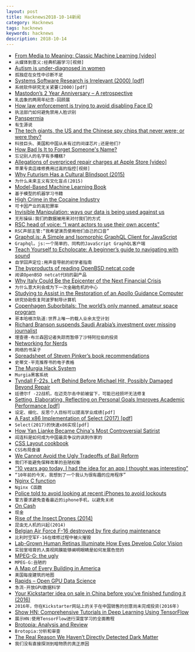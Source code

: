 ```yaml
---
layout: post
title: Hacknews2018-10-14新闻
category: Hacknews
tags: hacknews
keywords: hacknews
description: 2018-10-14
---
```




- [From Media to Meaning: Classic Machine Learning [video]](https://www.youtube.com/watch?v=EuIGyfp7p-E)
- `从媒体到意义:经典机器学习[视频]`
- [Autism is under-diagnosed in women](https://www.bbc.co.uk/news/resources/idt-sh/women_late_diagnosis_autism)
- `孤独症在女性中诊断不足`
- [Systems Software Research is Irrelevant (2000) [pdf]](http://doc.cat-v.org/bell_labs/utah2000/utah2000.pdf)
- `系统软件研究无关紧要(2000)[pdf]`
- [Mastodon’s 2 Year Anniversary – A retrospective](https://blog.joinmastodon.org/2018/10/mastodons-2-year-anniversary/)
- `乳齿象的两周年纪念-回顾展`
- [How law enforcement is trying to avoid disabling Face ID](https://9to5mac.com/2018/10/13/cops-disable-face-id/)
- `执法部门如何避免禁用人脸识别`
- [Panspermia](https://en.wikipedia.org/wiki/Panspermia)
- `有生源说`
- [The tech giants, the US and the Chinese spy chips that never were; or were they?](https://www.theguardian.com/commentisfree/2018/oct/13/tech-giants-us-chinese-spy-chips-bloomberg-supermicro-amazon-apple)
- `科技巨头、美国和中国从未有过的间谍芯片;还是他们?`
- [How Bad Is It to Forget Someone&#39;s Name?](https://www.theatlantic.com/health/archive/2018/10/im-sorry-whats-your-name-again/572614/?single_page=true)
- `忘记别人的名字有多糟糕?`
- [Allegations of overpriced repair charges at Apple Store [video]](https://www.youtube.com/watch?v=_XneTBhRPYk)
- `苹果专卖店维修费用过高的指控[视频]`
- [Why Futurism Has a Cultural Blindspot (2015)](http://nautil.us/issue/65/in-plain-sight/why-futurism-has-a-cultural-blindspot-rp)
- `为什么未来主义有文化盲点(2015)`
- [Model-Based Machine Learning Book](http://mbmlbook.com/)
- `基于模型的机器学习书籍`
- [High Crime in the Cocaine Industry](https://meanjin.com.au/essays/high-crime-in-the-cocaine-industry/)
- `可卡因产业的高犯罪率`
- [Invisible Manipulation: ways our data is being used against us](https://privacyinternational.org/feature/1064/invisible-manipulation-10-ways-our-data-being-used-against-us)
- `无形操纵:我们的数据被用来对付我们的方式`
- [RSC head of voice: “I want actors to use their own accents”](https://www.thestage.co.uk/features/interviews/2018/rsc-head-voice-kate-godfrey-want-actors-use-accents-just-needs-clear/)
- `RSC声部主管:“我希望演员使用他们自己的口音”`
- [Graphql.js: A Simple and Isomorphic GraphQL Client for JavaScript](https://github.com/f/graphql.js/)
- `Graphql。js:一个简单的、同构的JavaScript GraphQL客户端`
- [Teach Yourself to Echolocate: A beginner’s guide to navigating with sound](https://www.atlasobscura.com/articles/how-to-echolocate)
- `自学回声定位:用声音导航的初学者指南`
- [The byproducts of reading OpenBSD netcat code](https://nanxiao.me/en/the-byproducts-of-reading-openbsd-netcat-code/)
- `阅读OpenBSD netcat代码的副产品`
- [Why Italy Could Be the Epicenter of the Next Financial Crisis](https://www.nytimes.com/2018/10/12/business/italy-debt-crisis-eu-brussels.html)
- `为什么意大利会成为下一次金融危机的中心`
- [Studying to Assist in the Restoration of an Apollo Guidance Computer](https://rescue1130.blogspot.com/2018/10/studying-to-assist-in-restoration-of.html)
- `研究协助恢复阿波罗制导计算机`
- [Copenhagen Suborbitals: The world’s only manned, amateur space program](https://copenhagensuborbitals.com/about-us/)
- `哥本哈根次轨道:世界上唯一的载人业余太空计划`
- [Richard Branson suspends Saudi Arabia’s investment over missing journalist](https://www.theverge.com/2018/10/13/17967954/virgin-galactic-richard-branson-saudi-arabia-jamal-khashoggi)
- `理查德·布兰森因记者失踪而暂停了沙特阿拉伯的投资`
- [Networking for Nerds](http://benjaminreinhardt.com/networking-for-nerds/)
- `网络的书呆子`
- [Spreadsheet of Steven Pinker’s book recommendations](https://docs.google.com/spreadsheets/d/e/2PACX-1vQDca1iI1GgcMwBl65XRvJaAnZOv6sCjmAamy_7cioVMV4U_VnBksgZrIKTe5P4aneEXtion1ZA7iPe/pubhtml#)
- `史蒂文·平克推荐书的电子表格`
- [The Murgia Hack System](http://mhsys.org/notes/)
- `Murgia黑客系统`
- [Tyndall F-22s, Left Behind Before Michael Hit, Possibly Damaged Beyond Repair](http://www.airforcemag.com/Features/Pages/2018/October%202018/Tyndall-F-22s-Left-Behind-Before-Michael-Hit-Possibly-Damaged-Beyond-Repair.aspx)
- `廷德尔f -22战机，在迈克尔击中前被留下，可能已经损坏无法修复`
- [Setting, Elaborating, Reflecting on Personal Goals Improves Academic Performance [pdf]](http://individual.utoronto.ca/jacobhirsh/publications/GoalSettingJAP2010.pdf)
- `设定、细化、反思个人目标可以提高学业成绩[pdf]`
- [A Fast x86 Implementation of Select (2017) [pdf]](https://arxiv.org/abs/1706.00990)
- `Select(2017)的快速x86实现[pdf]`
- [How Yan Lianke Became China&#39;s Most Controversial Satirist](https://www.newyorker.com/magazine/2018/10/15/yan-liankes-forbidden-satires-of-china)
- `阎连科是如何成为中国最具争议的讽刺作家的`
- [CSS Layout cookbook](https://developer.mozilla.org/en-US/docs/Web/CSS/Layout_cookbook)
- `CSS布局食谱`
- [We Cannot Avoid the Ugly Tradeoffs of Bail Reform](https://marginalrevolution.com/marginalrevolution/2018/10/happens-bail-reform-meets-reality.html)
- `我们不能避免保释改革的丑陋权衡`
- [“10 years ago today, I had the idea for an app I thought was interesting”](https://threadreaderapp.com/thread/1050990035892199424.html)
- `“10年前的今天，我想到了一个我认为很有趣的应用程序”`
- [Nginx C function](https://nginx-c-function.github.io)
- `Nginx C函数`
- [Police told to avoid looking at recent iPhones to avoid lockouts](https://www.engadget.com/2018/10/13/police-told-to-avoid-looking-at-iphone-x/)
- `警方要求避免查看最近的iphone手机，以避免关闭`
- [On Cash](https://www.tbray.org/ongoing/When/201x/2018/10/11/On-Cash)
- `现金`
- [Rise of the Insect Drones (2014)](https://www.popsci.com/article/technology/rise-insect-drones)
- `昆虫无人机的兴起(2014)`
- [Belgian Air Force F-16 destroyed by fire during maintenance](https://www.aviation24.be/military-aircraft/belgian-air-component/air-force-f-16-destroyed-maintenance-collateral-damage-second/)
- `比利时空军F-16在维修过程中被火摧毁`
- [Lab-Grown Human Retinas Illuminate How Eyes Develop Color Vision](https://www.scientificamerican.com/article/lab-grown-human-retinas-illuminate-how-eyes-develop-color-vision/)
- `实验室培育的人类视网膜能够阐明眼睛是如何发展色觉的`
- [MPEG-G: the ugly](https://datageekdom.blogspot.com/2018/09/)
- `MPEG-G:丑陋的`
- [A Map of Every Building in America](https://www.nytimes.com/interactive/2018/10/12/us/map-of-every-building-in-the-united-states.html)
- `美国每座建筑的地图`
- [Rapids – Open GPU Data Science](http://rapids.ai/)
- `急流-开放GPU数据科学`
- [Your Kickstarter idea on sale in China before you’ve finished funding it (2016)](https://qz.com/771727/chinas-factories-in-shenzhen-can-copy-products-at-breakneck-speed-and-its-time-for-the-rest-of-the-world-to-get-over-it/)
- `2016年，你在Kickstarter网站上的关于在中国销售的创意尚未完成投资(2016年)`
- [Show HN: Comprehensive Tutorials in Deep Learning Using TensorFlow](https://github.com/open-source-for-science/TensorFlow-Course)
- `展示HN:使用TensorFlow进行深度学习的全面教程`
- [Brotopia: Analysis and Review](https://quillette.com/2018/10/12/brotopia-analysis-and-review/)
- `Brotopia:分析和审查`
- [The Real Reason We Haven’t Directly Detected Dark Matter](https://medium.com/starts-with-a-bang/this-is-the-real-reason-we-havent-directly-detected-dark-matter-3d04021b314e)
- `我们没有直接探测到暗物质的真正原因`

